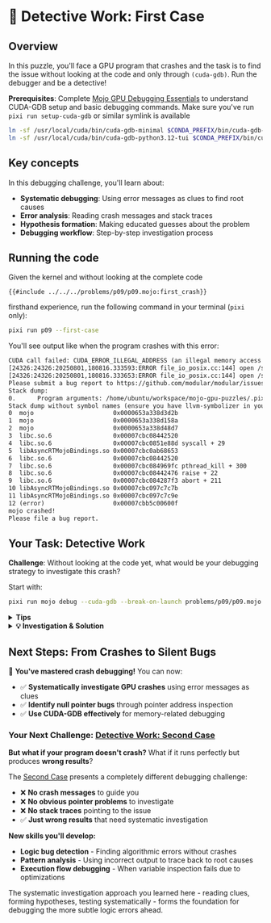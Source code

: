 # 🧐 Detective Work: First Case

## Overview

In this puzzle, you'll face a GPU program that crashes and the task is to find the issue without looking at the code and only through `(cuda-gdb)`. Run the debugger and be a detective!

**Prerequisites**: Complete [Mojo GPU Debugging Essentials](./essentials.md) to understand CUDA-GDB setup and basic debugging commands. Make sure you've run `pixi run setup-cuda-gdb` or similar symlink is available

```bash
ln -sf /usr/local/cuda/bin/cuda-gdb-minimal $CONDA_PREFIX/bin/cuda-gdb-minimal
ln -sf /usr/local/cuda/bin/cuda-gdb-python3.12-tui $CONDA_PREFIX/bin/cuda-gdb-python3.12-tui
```

## Key concepts

In this debugging challenge, you'll learn about:
- **Systematic debugging**: Using error messages as clues to find root causes
- **Error analysis**: Reading crash messages and stack traces
- **Hypothesis formation**: Making educated guesses about the problem
- **Debugging workflow**: Step-by-step investigation process

## Running the code

Given the kernel and without looking at the complete code

```mojo
{{#include ../../../problems/p09/p09.mojo:first_crash}}
```

firsthand experience, run the following command in your terminal (`pixi` only):

```bash
pixi run p09 --first-case
```

You'll see output like when the program crashes with this error:
```txt
CUDA call failed: CUDA_ERROR_ILLEGAL_ADDRESS (an illegal memory access was encountered)
[24326:24326:20250801,180816.333593:ERROR file_io_posix.cc:144] open /sys/devices/system/cpu/cpu0/cpufreq/scaling_cur_freq: No such file or directory (2)
[24326:24326:20250801,180816.333653:ERROR file_io_posix.cc:144] open /sys/devices/system/cpu/cpu0/cpufreq/scaling_max_freq: No such file or directory (2)
Please submit a bug report to https://github.com/modular/modular/issues and include the crash backtrace along with all the relevant source codes.
Stack dump:
0.      Program arguments: /home/ubuntu/workspace/mojo-gpu-puzzles/.pixi/envs/default/bin/mojo problems/p09/p09.mojo
Stack dump without symbol names (ensure you have llvm-symbolizer in your PATH or set the environment var `LLVM_SYMBOLIZER_PATH` to point to it):
0  mojo                      0x0000653a338d3d2b
1  mojo                      0x0000653a338d158a
2  mojo                      0x0000653a338d48d7
3  libc.so.6                 0x00007cbc08442520
4  libc.so.6                 0x00007cbc0851e88d syscall + 29
5  libAsyncRTMojoBindings.so 0x00007cbc0ab68653
6  libc.so.6                 0x00007cbc08442520
7  libc.so.6                 0x00007cbc084969fc pthread_kill + 300
8  libc.so.6                 0x00007cbc08442476 raise + 22
9  libc.so.6                 0x00007cbc084287f3 abort + 211
10 libAsyncRTMojoBindings.so 0x00007cbc097c7c7b
11 libAsyncRTMojoBindings.so 0x00007cbc097c7c9e
12 (error)                   0x00007cbb5c00600f
mojo crashed!
Please file a bug report.
```

## Your Task: Detective Work

**Challenge**: Without looking at the code yet, what would be your debugging strategy to investigate this crash?

Start with:

```bash
pixi run mojo debug --cuda-gdb --break-on-launch problems/p09/p09.mojo --first-case
```

<details>
<summary><strong>Tips</strong></summary>

<div class="solution-tips">

1. **Read the crash message carefully** - `CUDA_ERROR_ILLEGAL_ADDRESS` means the GPU tried to access invalid memory
2. **Check the breakpoint information** - Look at the function parameters shown when CUDA-GDB stops
3. **Inspect all pointers systematically** - Use `print` to examine each pointer parameter
4. **Look for suspicious addresses** - Valid GPU addresses are typically large hex numbers (what does `0x0` mean?)
5. **Test memory access** - Try accessing the data through each pointer to see which one fails
6. **Apply the systematic approach** - Like a detective, follow the evidence from symptom to root cause
7. **Compare valid vs invalid patterns** - If one pointer works and another doesn't, focus on the broken one

</div>
</details>

<details class="solution-details">
<summary><strong>💡 Investigation & Solution</strong></summary>

<div class="solution-explanation">

## Step-by-Step Investigation with CUDA-GDB

### Launch the Debugger
```bash
pixi run mojo debug --cuda-gdb --break-on-launch problems/p09/p09.mojo --first-case
```

### Examine the Breakpoint Information
When CUDA-GDB stops, it immediately shows valuable clues:

```
(cuda-gdb) run
CUDA thread hit breakpoint, p09_add_10_... (result=0x302000000, input=0x0)
    at /home/ubuntu/workspace/mojo-gpu-puzzles/problems/p09/p09.mojo:31
31          i = thread_idx.x
```

**🔍 First Clue**: The function signature shows `(result=0x302000000, input=0x0)`
- `result` has a valid GPU memory address
- `input` is `0x0` - this is a null pointer!

### Systematic Variable Inspection
```
(cuda-gdb) next
32          result[i] = input[i] + 10.0
(cuda-gdb) print i
$1 = 0
(cuda-gdb) print result
$2 = (!pop.scalar<f32> * @register) 0x302000000
(cuda-gdb) print input
$3 = (!pop.scalar<f32> * @register) 0x0
```

**🔍 Evidence Gathering**:
- ✅ Thread index `i=0` is valid
- ✅ Result pointer `0x302000000` is a proper GPU address
- ❌ Input pointer `0x0` is null

### Confirm the Problem
```
(cuda-gdb) print input[i]
Cannot access memory at address 0x0
```

**💥 Smoking Gun**: Cannot access memory at null address - this confirms the crash cause!

## Root Cause Analysis

**The Problem**: Now if we look at the [code](../../../problems/p09/p09.mojo) for `--first-crash`, we see that the host code creates a null pointer instead of allocating proper GPU memory:
```mojo
input_ptr = UnsafePointer[Scalar[dtype]]()  # Creates NULL pointer!
```

**Why This Crashes**:
1. `UnsafePointer[Scalar[dtype]]()` creates an uninitialized pointer (null)
2. This null pointer gets passed to the GPU kernel
3. When kernel tries `input[i]`, it dereferences null → `CUDA_ERROR_ILLEGAL_ADDRESS`

## The Fix

Replace null pointer creation with proper buffer allocation:

```mojo
# Wrong: Creates null pointer
input_ptr = UnsafePointer[Scalar[dtype]]()

# Correct: Allocates and initialize actual GPU memory for safe processing
input_buf = ctx.enqueue_create_buffer[dtype](SIZE).enqueue_fill(0)
```

## Key Debugging Lessons

**Pattern Recognition**:
- `0x0` addresses are always null pointers
- Valid GPU addresses are large hex numbers (e.g., `0x302000000`)

**Debugging Strategy**:
1. **Read crash messages** - They often hint at the problem type
2. **Check function parameters** - CUDA-GDB shows them at breakpoint entry
3. **Inspect all pointers** - Compare addresses to identify null/invalid ones
4. **Test memory access** - Try dereferencing suspicious pointers
5. **Trace back to allocation** - Find where the problematic pointer was created

**💡 Key Insight**: This type of null pointer bug is extremely common in GPU programming. The systematic CUDA-GDB investigation approach you learned here applies to debugging many other GPU memory issues, race conditions, and kernel crashes.

</div>
</details>

## Next Steps: From Crashes to Silent Bugs

🎯 **You've mastered crash debugging!** You can now:
- ✅ **Systematically investigate GPU crashes** using error messages as clues
- ✅ **Identify null pointer bugs** through pointer address inspection
- ✅ **Use CUDA-GDB effectively** for memory-related debugging

### Your Next Challenge: [Detective Work: Second Case](./second_case.md)

**But what if your program doesn't crash?** What if it runs perfectly but produces **wrong results**?

The [Second Case](./second_case.md) presents a completely different debugging challenge:
- ❌ **No crash messages** to guide you
- ❌ **No obvious pointer problems** to investigate
- ❌ **No stack traces** pointing to the issue
- ✅ **Just wrong results** that need systematic investigation

**New skills you'll develop:**
- **Logic bug detection** - Finding algorithmic errors without crashes
- **Pattern analysis** - Using incorrect output to trace back to root causes
- **Execution flow debugging** - When variable inspection fails due to optimizations

The systematic investigation approach you learned here - reading clues, forming hypotheses, testing systematically - forms the foundation for debugging the more subtle logic errors ahead.
